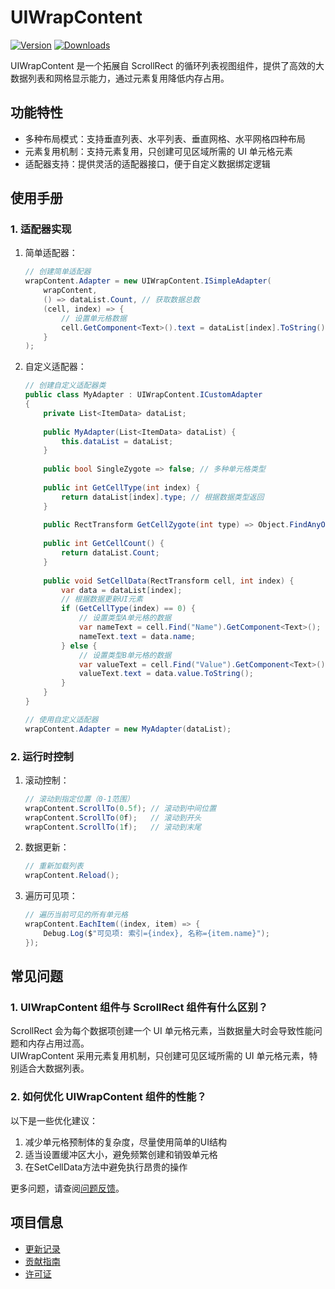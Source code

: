 # UIWrapContent

[![Version](https://img.shields.io/npm/v/org.eframework.u3d.ugui)](https://www.npmjs.com/package/org.eframework.u3d.ugui)
[![Downloads](https://img.shields.io/npm/dm/org.eframework.u3d.ugui)](https://www.npmjs.com/package/org.eframework.u3d.ugui)

UIWrapContent 是一个拓展自 ScrollRect 的循环列表视图组件，提供了高效的大数据列表和网格显示能力，通过元素复用降低内存占用。

## 功能特性

- 多种布局模式：支持垂直列表、水平列表、垂直网格、水平网格四种布局
- 元素复用机制：支持元素复用，只创建可见区域所需的 UI 单元格元素
- 适配器支持：提供灵活的适配器接口，便于自定义数据绑定逻辑

## 使用手册

### 1. 适配器实现

1. 简单适配器：
   ```csharp
   // 创建简单适配器
   wrapContent.Adapter = new UIWrapContent.ISimpleAdapter(
       wrapContent,
       () => dataList.Count, // 获取数据总数
       (cell, index) => {
           // 设置单元格数据
           cell.GetComponent<Text>().text = dataList[index].ToString();
       }
   );
   ```

2. 自定义适配器：
   ```csharp
   // 创建自定义适配器类
   public class MyAdapter : UIWrapContent.ICustomAdapter 
   {
       private List<ItemData> dataList;
       
       public MyAdapter(List<ItemData> dataList) {
           this.dataList = dataList;
       }
       
       public bool SingleZygote => false; // 多种单元格类型
       
       public int GetCellType(int index) {
           return dataList[index].type; // 根据数据类型返回
       }
       
       public RectTransform GetCellZygote(int type) => Object.FindAnyObjectByType<UIWrapContent>().content.GetChild(0).GetComponent<RectTransform>();
       
       public int GetCellCount() {
           return dataList.Count;
       }
       
       public void SetCellData(RectTransform cell, int index) {
           var data = dataList[index];
           // 根据数据更新UI元素
           if (GetCellType(index) == 0) {
               // 设置类型A单元格的数据
               var nameText = cell.Find("Name").GetComponent<Text>();
               nameText.text = data.name;
           } else {
               // 设置类型B单元格的数据
               var valueText = cell.Find("Value").GetComponent<Text>();
               valueText.text = data.value.ToString();
           }
       }
   }
   
   // 使用自定义适配器
   wrapContent.Adapter = new MyAdapter(dataList);
   ```

### 2. 运行时控制

1. 滚动控制：
   ```csharp
   // 滚动到指定位置（0-1范围）
   wrapContent.ScrollTo(0.5f); // 滚动到中间位置
   wrapContent.ScrollTo(0f);   // 滚动到开头
   wrapContent.ScrollTo(1f);   // 滚动到末尾
   ```

2. 数据更新：
   ```csharp
   // 重新加载列表
   wrapContent.Reload();
   ```

3. 遍历可见项：
   ```csharp
   // 遍历当前可见的所有单元格
   wrapContent.EachItem((index, item) => {
       Debug.Log($"可见项: 索引={index}, 名称={item.name}");
   });
   ```

## 常见问题

### 1. UIWrapContent 组件与 ScrollRect 组件有什么区别？

ScrollRect 会为每个数据项创建一个 UI 单元格元素，当数据量大时会导致性能问题和内存占用过高。  
UIWrapContent 采用元素复用机制，只创建可见区域所需的 UI 单元格元素，特别适合大数据列表。

### 2. 如何优化 UIWrapContent 组件的性能？

以下是一些优化建议：

1. 减少单元格预制体的复杂度，尽量使用简单的UI结构
2. 适当设置缓冲区大小，避免频繁创建和销毁单元格
3. 在SetCellData方法中避免执行昂贵的操作

更多问题，请查阅[问题反馈](../CONTRIBUTING.md#问题反馈)。

## 项目信息

- [更新记录](../CHANGELOG.md)
- [贡献指南](../CONTRIBUTING.md)
- [许可证](../LICENSE)
